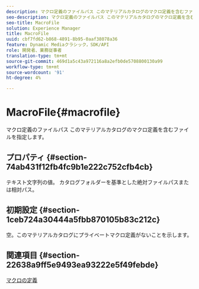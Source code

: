 ```yaml
---
description: マクロ定義のファイルパス このマテリアルカタログのマクロ定義を含むファイルを指定します。
seo-description: マクロ定義のファイルパス このマテリアルカタログのマクロ定義を含むファイルを指定します。
seo-title: MacroFile
solution: Experience Manager
title: MacroFile
uuid: cbf7fd62-b868-4891-8b95-0aaf38078a36
feature: Dynamic Mediaクラシック，SDK/API
role: 開発者、業務従事者
translation-type: tm+mt
source-git-commit: 469d1a5c43a972116a8a2efb0de5708800130a99
workflow-type: tm+mt
source-wordcount: '91'
ht-degree: 4%

---
```



# MacroFile{#macrofile}

マクロ定義のファイルパス このマテリアルカタログのマクロ定義を含むファイルを指定します。

## プロパティ {#section-74ab431f12fb4fc9b1e222c752cfb4cb}

テキスト文字列の値。 カタログフォルダーを基準とした絶対ファイルパスまたは相対パス。

## 初期設定 {#section-1ceb724a30444a5fbb870105b83c212c}

空。このマテリアルカタログにプライベートマクロ定義がないことを示します。

## 関連項目 {#section-22638a9ff5e9493ea93222e5f49febde}

[マクロの定義](../../../../../ir-api/material-cat/image-rendering-api-ref/c-ir-material-catalog/c-ir-macro-definition-reference/c-ir-macro-definition-reference.md#concept-477b77fa187147bfa55fa67134d4a453)
